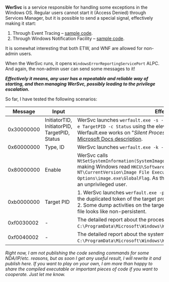 **WerSvc** is a service responsible for handling some exceptions in the Windows OS. Regular users cannot start it (Access Denied) through Services Manager, but it is possible to send a special signal, effectively making it start:
1. Through Event Tracing – [sample code](https://github.com/gtworek/PSBits/blob/master/Services/StartByEtw.c).
1. Through Windows Notification Facility – [sample code](https://github.com/gtworek/PSBits/blob/master/Services/StartByWNF.c).

It is somewhat interesting that both ETW, and WNF are allowed for non-admin users.

When the WerSvc runs, it opens `WindowsErrorReportingServicePort` ALPC. And again, the non-admin user can send some messages to it!

***Effectively it means, any user has a repeatable and reliable way of starting, and then managing WerSvc, possibly leading to the privilege escalation.***

 So far, I have tested the following scenarios:
 
| Message | Input | Effect |
| --- | --- | --- |
| 0x30000000 | InitiatorTID, InitiatorPID, TargetPID, Status | WerSvc launches `werfault.exe -s -t InitiatorTID -i InitiatorPID -e TargetPID -c Status` using the elevated token of InitiatorPID owner. Werfault.exe works on "*Silent Process Exit*" monitoring following [Microsoft Docs description](https://docs.microsoft.com/en-us/windows-hardware/drivers/debugger/registry-entries-for-silent-process-exit). |
| 0x60000000 | Type, ID | WerSvc launches `werfault.exe -k -l Type ID`  as a LocalSystem |
| 0x80000000 | Enable | WerSvc calls `NtSetSystemInformation(SystemImageFileExecutionOptionsInformation)` making Windows read `HKCU\Software\Microsoft\Windows NT\CurrentVersion\Image File Execution Options\image.exe\GlobalFlag`. As the HKCU, the key can be written by an unprivileged user. |
| 0xb0000000 | Target PID |  1. WerSvc launches `werfault.exe -pr Global\XXXXXXXXXXXXXXXX` using the duplicated token of the target process.<br>2. Some dump activities on the target process are performed, but the file looks like non-persistent. |
| 0xf0030002 | - | The detailed report about the process performance is generated in `C:\ProgramData\Microsoft\Windows\WER\Temp\`. See the [sample](https://github.com/gtworek/PSBits/blob/master/WerSvc/WER75A2.tmp.csv). |
| 0xf0040002 | - | The detailed report about the system performance is generated in `C:\ProgramData\Microsoft\Windows\WER\Temp\`. See the [sample](https://github.com/gtworek/PSBits/blob/master/WerSvc/WER2DDE.tmp.txt). |



*Right now, I am not publishing the code sending commands for some NDA/IP/etc. reasons, but as soon I get any useful result, I will rewrite it and publish here. If you want to play on your own, I am more than happy to share the compiled executable or important pieces of code if you want to cooperate. Just let me know.*
